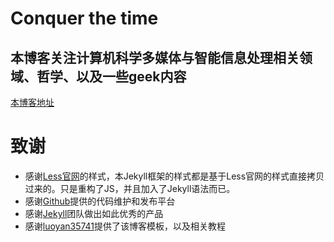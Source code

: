 # Conquer the time
## 本博客关注计算机科学多媒体与智能信息处理相关领域、哲学、以及一些geek内容  

[本博客地址](https://hadesangelia.github.io/)  

致谢
====================================
+ 感谢[Less官网](http://lesscss.cn/)的样式，本Jekyll框架的样式都是基于Less官网的样式直接拷贝过来的。只是重构了JS，并且加入了Jekyll语法而已。
+ 感谢[Github](https://github.com/)提供的代码维护和发布平台
+ 感谢[Jekyll](https://jekyllrb.com/)团队做出如此优秀的产品
+ 感谢[luoyan35741](https://github.com/luoyan35714/LessOrMore)提供了该博客模板，以及相关教程

